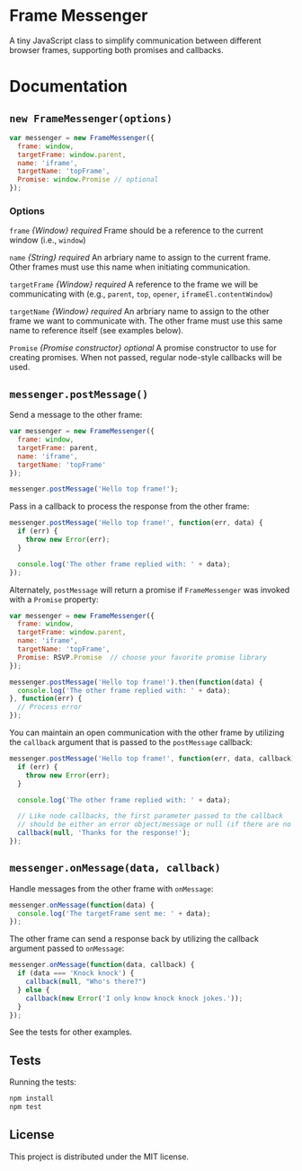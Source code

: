 # Frame Messenger

A tiny JavaScript class to simplify communication between different browser frames, supporting both promises and callbacks.

# Documentation

## `new FrameMessenger(options)`

```js
var messenger = new FrameMessenger({
  frame: window,
  targetFrame: window.parent,
  name: 'iframe',
  targetName: 'topFrame',
  Promise: window.Promise // optional
});
```

### Options

`frame` *{Window} required* 
Frame should be a reference to the current window (i.e., `window`)

`name` *{String} required* 
An arbriary name to assign to the current frame. Other frames must use this name when initiating communication.

`targetFrame` *{Window} required* 
A reference to the frame we will be communicating with (e.g., `parent`, `top`, `opener`, `iframeEl.contentWindow`)

`targetName` *{Window} required* 
An arbriary name to assign to the other frame we want to communicate with.  The other frame must use this same name to reference itself (see examples below).

`Promise` *{Promise constructor} optional* 
A promise constructor to use for creating promises.  When not passed, regular node-style callbacks will be used.

## `messenger.postMessage()`
Send a message to the other frame:

```js
var messenger = new FrameMessenger({
  frame: window,
  targetFrame: parent,
  name: 'iframe',
  targetName: 'topFrame'
});

messenger.postMessage('Hello top frame!');
```

Pass in a callback to process the response from the other frame:
```js
messenger.postMessage('Hello top frame!', function(err, data) {
  if (err) {
    throw new Error(err);
  }

  console.log('The other frame replied with: ' + data);
});
```

Alternately, `postMessage` will return a promise if `FrameMessenger` was invoked with a `Promise` property:

```js
var messenger = new FrameMessenger({
  frame: window,
  targetFrame: window.parent,
  name: 'iframe',
  targetName: 'topFrame',
  Promise: RSVP.Promise  // choose your favorite promise library
});

messenger.postMessage('Hello top frame!').then(function(data) {
  console.log('The other frame replied with: ' + data);
}, function(err) {
  // Process error
});

```

You can maintain an open communication with the other frame by utilizing the `callback` argument that is passed to the `postMessage` callback:

```js
messenger.postMessage('Hello top frame!', function(err, data, callback) {
  if (err) {
    throw new Error(err);
  }

  console.log('The other frame replied with: ' + data);

  // Like node callbacks, the first parameter passed to the callback
  // should be either an error object/message or null (if there are no errors)
  callback(null, 'Thanks for the response!');
});
```


## `messenger.onMessage(data, callback)`
Handle messages from the other frame with `onMessage`:

```js
messenger.onMessage(function(data) {
  console.log('The targetFrame sent me: ' + data);
});
```

The other frame can send a response back by utilizing the callback argument passed to `onMessage`:
```js
messenger.onMessage(function(data, callback) {
  if (data === 'Knock knock') {
    callback(null, "Who's there?")
  } else {
    callback(new Error('I only know knock knock jokes.'));
  }
});
```

See the tests for other examples.

## Tests

Running the tests:

```js
npm install
npm test
```

## License

This project is distributed under the MIT license.